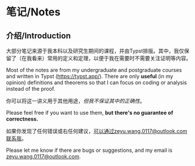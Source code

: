 # 笔记/Notes

## 介绍/Introduction

大部分笔记来源于我本科以及研究生期间的课程，并由Typst排版。其中，我仅保留了（在我看来）常用的定义和定理，以便于我在需要时不需要关注证明等内容。

Most of the notes are from my undergraduate and postgraduate courses and written in Typst (https://typst.app/). There are only **useful** (in my opinion) definitions and theorems so that I can focus on coding or analysis instead of the proof.

你可以将这一讲义用于其他用途，*但我不保证其中的正确性*。

Please feel free if you want to use them, **but there's no guarantee of correctness.**

如果你发现了任何错误或右任何建议，可以通过zeyu.wang.0117@outlook.com联系我。

Please let me know if there are bugs or suggestions, and my email is zeyu.wang.0117@outlook.com.
